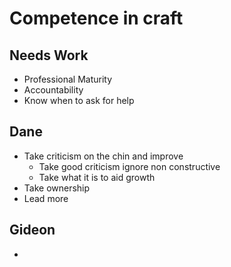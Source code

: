 # Competence in craft

## Needs Work
- Professional Maturity
- Accountability
- Know when to ask for help

## Dane
- Take criticism on the chin and improve
	- Take good criticism ignore non constructive
	- Take what it is to aid growth
- Take ownership
- Lead more

## Gideon
- 
